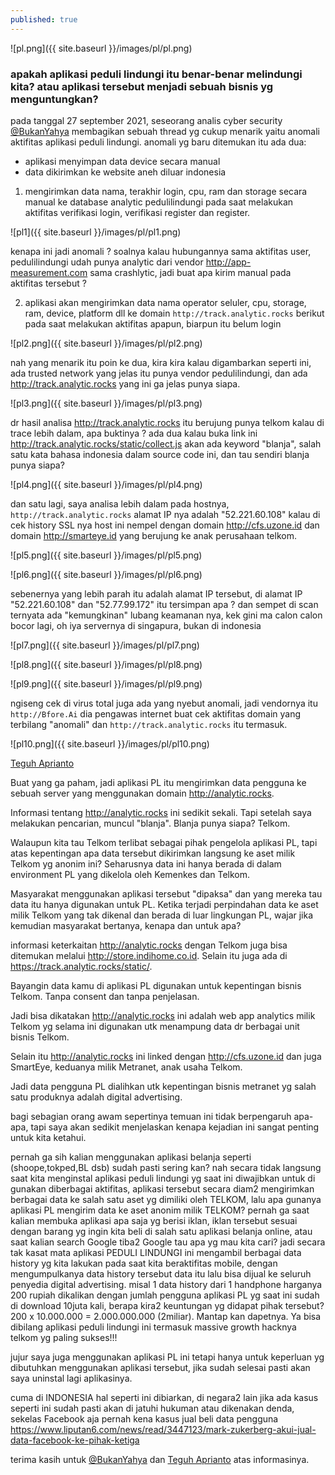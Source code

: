 ```yaml
---
published: true
---
```

![pl.png]({{ site.baseurl }}/images/pl/pl.png)

### apakah aplikasi peduli lindungi itu benar-benar melindungi kita? atau aplikasi tersebut menjadi sebuah bisnis yg menguntungkan?

pada tanggal 27 september 2021, seseorang analis  cyber security [@BukanYahya](https://twitter.com/BukanYahya/status/1442355427627335684) membagikan sebuah thread yg cukup menarik yaitu anomali aktifitas aplikasi peduli lindungi. anomali yg baru ditemukan itu ada dua:

- aplikasi menyimpan data device secara manual
- data dikirimkan ke website aneh diluar indonesia


1. mengirimkan data nama, terakhir login, cpu, ram dan storage secara manual ke database analytic pedulilindungi pada saat melakukan aktifitas verifikasi login, verifikasi register dan register.

![pl1]({{ site.baseurl }}/images/pl/pl1.png)

kenapa ini jadi anomali ? soalnya kalau hubungannya sama aktifitas user, pedulilindungi udah punya analytic dari vendor http://app-measurement.com sama crashlytic, jadi buat apa kirim manual pada aktifitas tersebut ?

2. aplikasi akan mengirimkan data nama operator seluler, cpu, storage, ram, device, platform dll ke domain `http://track.analytic.rocks` berikut pada saat melakukan aktifitas apapun, biarpun itu belum login

![pl2.png]({{ site.baseurl }}/images/pl/pl2.png)

nah yang menarik itu poin ke dua, kira kira kalau digambarkan seperti ini, ada trusted network yang jelas itu punya vendor pedulilindungi, dan ada http://track.analytic.rocks yang ini ga jelas punya siapa.

![pl3.png]({{ site.baseurl }}/images/pl/pl3.png)

dr hasil analisa http://track.analytic.rocks itu berujung punya telkom kalau di trace lebih dalam, apa buktinya ? ada dua kalau buka link ini http://track.analytic.rocks/static/collect.js akan ada keyword "blanja", salah satu kata bahasa indonesia dalam source code ini, dan tau sendiri blanja punya siapa?

![pl4.png]({{ site.baseurl }}/images/pl/pl4.png)

dan satu lagi, saya analisa lebih dalam pada hostnya, `http://track.analytic.rocks` alamat IP nya adalah "52.221.60.108" kalau di cek history SSL nya host ini nempel dengan domain http://cfs.uzone.id dan domain http://smarteye.id yang berujung ke anak perusahaan telkom.

![pl5.png]({{ site.baseurl }}/images/pl/pl5.png)

![pl6.png]({{ site.baseurl }}/images/pl/pl6.png)

sebenernya yang lebih parah itu adalah alamat IP tersebut, di alamat IP "52.221.60.108" dan "52.77.99.172" itu tersimpan apa ? dan sempet di scan ternyata ada "kemungkinan" lubang keamanan nya, kek gini ma calon calon bocor lagi, oh iya servernya di singapura, bukan di indonesia

![pl7.png]({{ site.baseurl }}/images/pl/pl7.png)

![pl8.png]({{ site.baseurl }}/images/pl/pl8.png)

![pl9.png]({{ site.baseurl }}/images/pl/pl9.png)

ngiseng cek di virus total juga ada yang nyebut anomali, jadi vendornya itu `http://Bfore.Ai` dia pengawas internet buat cek aktifitas domain yang terbilang "anomali" dan `http://track.analytic.rocks` itu termasuk.

![pl10.png]({{ site.baseurl }}/images/pl/pl10.png)

[Teguh Aprianto](https://twitter.com/secgron/status/1442142118554660867)

Buat yang ga paham, jadi aplikasi PL itu mengirimkan data pengguna ke sebuah server yang menggunakan domain http://analytic.rocks.

Informasi tentang http://analytic.rocks ini sedikit sekali. Tapi setelah saya melakukan pencarian, muncul "blanja". Blanja punya siapa? Telkom.

Walaupun kita tau Telkom terlibat sebagai pihak pengelola aplikasi PL, tapi atas kepentingan apa data tersebut dikirimkan langsung ke aset milik Telkom yg anonim ini? Seharusnya data ini hanya berada di dalam environment PL yang dikelola oleh Kemenkes dan Telkom.

Masyarakat menggunakan aplikasi tersebut "dipaksa" dan yang mereka tau data itu hanya digunakan untuk PL. Ketika terjadi perpindahan data ke aset milik Telkom yang tak dikenal dan berada di luar lingkungan PL, wajar jika kemudian masyarakat bertanya, kenapa dan untuk apa?

informasi keterkaitan http://analytic.rocks dengan Telkom juga bisa ditemukan melalui http://store.indihome.co.id. Selain itu juga ada di https://track.analytic.rocks/static/.

Bayangin data kamu di aplikasi PL digunakan untuk kepentingan bisnis Telkom. Tanpa consent dan tanpa penjelasan.

Jadi bisa dikatakan http://analytic.rocks ini adalah web app analytics milik Telkom yg selama ini digunakan utk menampung data dr berbagai unit bisnis Telkom. 

Selain itu http://analytic.rocks ini linked dengan http://cfs.uzone.id dan juga SmartEye, keduanya milik Metranet, anak usaha Telkom.

Jadi data pengguna PL dialihkan utk kepentingan bisnis metranet yg salah satu produknya adalah digital advertising. 


bagi sebagian orang awam sepertinya temuan ini tidak berpengaruh apa-apa, tapi saya akan sedikit menjelaskan kenapa kejadian ini sangat penting untuk kita ketahui.

pernah ga sih kalian menggunakan aplikasi belanja seperti (shoope,tokped,BL dsb) sudah pasti sering kan? nah secara tidak langsung saat kita menginstal aplikasi peduli lindungi yg saat ini diwajibkan untuk di gunakan diberbagai aktifitas, aplikasi tersebut secara diam2 mengirimkan berbagai data ke salah satu aset yg dimiliki oleh TELKOM, lalu apa gunanya aplikasi PL mengirim data ke aset anonim milik TELKOM? pernah ga saat kalian membuka aplikasi apa saja yg berisi iklan, iklan tersebut sesuai dengan barang yg ingin kita beli di salah satu aplikasi belanja online, atau saat kalian search Google tiba2 Google tau apa yg mau kita cari? jadi secara tak kasat mata aplikasi PEDULI LINDUNGI ini mengambil berbagai data history yg kita lakukan pada saat kita beraktifitas mobile, dengan mengumpulkanya data history tersebut data itu lalu bisa dijual ke seluruh penyedia digital advertising. misal 1 data history dari 1 handphone harganya 200 rupiah dikalikan dengan jumlah pengguna aplikasi PL yg saat ini sudah di download 10juta kali, berapa kira2 keuntungan yg didapat pihak tersebut?  200 x 10.000.000 = 2.000.000.000 (2miliar). Mantap kan dapetnya. Ya bisa dibilang aplikasi peduli lindungi ini termasuk massive growth hacknya telkom yg paling sukses!!!

jujur saya juga menggunakan aplikasi PL ini tetapi hanya untuk keperluan yg dibutuhkan menggunakan aplikasi tersebut, jika sudah selesai pasti akan saya uninstal lagi aplikasinya.

cuma di INDONESIA hal seperti ini dibiarkan, di negara2 lain jika ada kasus seperti ini sudah pasti akan  di jatuhi hukuman atau dikenakan denda, sekelas Facebook aja pernah kena kasus jual beli data pengguna https://www.liputan6.com/news/read/3447123/mark-zukerberg-akui-jual-data-facebook-ke-pihak-ketiga


terima kasih untuk [@BukanYahya](https://twitter.com/BukanYahya/status/1442355427627335684) dan [Teguh Aprianto](https://twitter.com/secgron/status/1442142118554660867) atas informasinya.
